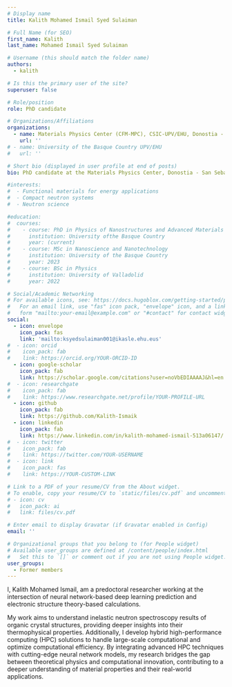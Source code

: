```yaml
---
# Display name
title: Kalith Mohamed Ismail Syed Sulaiman

# Full Name (for SEO)
first_name: Kalith
last_name: Mohamed Ismail Syed Sulaiman

# Username (this should match the folder name)
authors:
  - kalith

# Is this the primary user of the site?
superuser: false

# Role/position
role: PhD candidate

# Organizations/Affiliations
organizations:
  - name: Materials Physics Center (CFM-MPC), CSIC-UPV/EHU, Donostia - San Sebastián
    url: ''
# - name: University of the Basque Country UPV/EHU
#   url: ''

# Short bio (displayed in user profile at end of posts)
bio: PhD candidate at the Materials Physics Center, Donostia - San Sebastián.

#interests:
#  - Functional materials for energy applications
#  - Compact neutron systems
#  - Neutron science

#education:
#  courses:
#    - course: PhD in Physics of Nanostructures and Advanced Materials
#      institution: University ofthe Basque Country
#      year: (current)
#    - course: MSc in Nanoscience and Nanotechnology
#      institution: University of the Basque Country
#      year: 2023
#    - course: BSc in Physics
#      institution: University of Valladolid
#      year: 2022

# Social/Academic Networking
# For available icons, see: https://docs.hugoblox.com/getting-started/page-builder/#icons
#   For an email link, use "fas" icon pack, "envelope" icon, and a link in the
#   form "mailto:your-email@example.com" or "#contact" for contact widget.
social:
  - icon: envelope
    icon_pack: fas
    link: 'mailto:ksyedsulaiman001@ikasle.ehu.eus'
#  - icon: orcid
#    icon_pack: fab
#    link: https://orcid.org/YOUR-ORCID-ID
  - icon: google-scholar
    icon_pack: fab
    link: https://scholar.google.com/citations?user=noVbEDIAAAAJ&hl=en
#  - icon: researchgate
#    icon_pack: fab
#    link: https://www.researchgate.net/profile/YOUR-PROFILE-URL
  - icon: github
    icon_pack: fab
    link: https://github.com/Kalith-Ismaik
  - icon: linkedin
    icon_pack: fab
    link: https://www.linkedin.com/in/kalith-mohamed-ismail-513a06147/
#  - icon: twitter
#    icon_pack: fab
#    link: https://twitter.com/YOUR-USERNAME
#  - icon: link
#    icon_pack: fas
#    link: https://YOUR-CUSTOM-LINK

# Link to a PDF of your resume/CV from the About widget.
# To enable, copy your resume/CV to `static/files/cv.pdf` and uncomment the lines below.
# - icon: cv
#   icon_pack: ai
#   link: files/cv.pdf

# Enter email to display Gravatar (if Gravatar enabled in Config)
email: ''

# Organizational groups that you belong to (for People widget)
# Available user_groups are defined at /content/people/index.html
#   Set this to `[]` or comment out if you are not using People widget.
user_groups:
  - Former members
---
```


I, Kalith Mohamed Ismail, am a predoctoral researcher working at the intersection of neural network-based deep learning prediction and electronic structure theory-based calculations.

My work aims to understand inelastic neutron spectroscopy results of organic crystal structures, providing deeper insights into their thermophysical properties.
Additionally, I develop hybrid high-performance computing (HPC) solutions to handle large-scale computational and optimize computational efficiency.
By integrating advanced HPC techniques with cutting-edge neural network models, my research bridges the gap between theoretical physics and computational innovation, contributing to a deeper understanding of material properties and their real-world applications.
